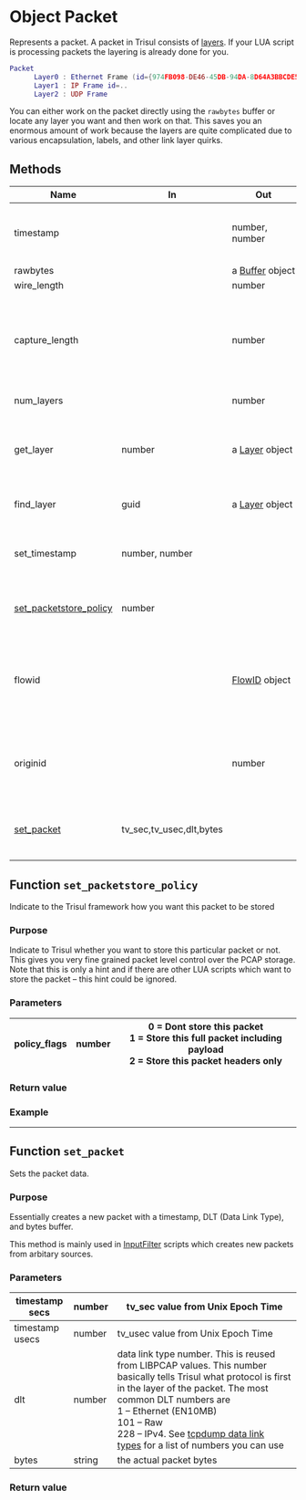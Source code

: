 # Object Packet

Represents a packet. A packet in Trisul consists of [layers](/docs/lua/obj_layer). If your LUA script is processing packets the layering is already done for you.

```lua
Packet
      Layer0 : Ethernet Frame (id={974FB098-DE46-45DB-94DA-8D64A3BBCDE5})
      Layer1 : IP Frame id=..
      Layer2 : UDP Frame
```

You can either work on the packet directly using the `rawbytes` buffer or locate any layer you want and then work on that. This saves you an enormous amount of work because the layers are quite complicated due to various encapsulation, labels, and other link layer quirks.

## Methods

| Name                                                                                                   | In                       | Out                                                              | Description                                                                                            |
| ------------------------------------------------------------------------------------------------------ | ------------------------ | ---------------------------------------------------------------- | ------------------------------------------------------------------------------------------------------ |
| timestamp                                                                                              |                          | number, number                                                   | two numbers representing tv_secs and tv_usecs (or nsecs)                                               |
| rawbytes                                                                                               |                          | a [Buffer](/docs/lua/obj_buffer) object | the full packet                                                                                        |
| wire_length                                                                                            |                          | number                                                           | packet length                                                                                          |
| capture_length                                                                                         |                          | number                                                           | number of bytes captured. Could be less than wire_length due to a<br/>snaplen setting                  |
| num_layers                                                                                             |                          | number                                                           | number of layers                                                                                       |
| get_layer                                                                                              | number                   | a [Layer](/docs/lua/obj_layer) object   | get a layer by index<br/>Note: Index starts from 0..num_layers-1 ; unlike LUA                          |
| find_layer                                                                                             | guid                     | a [Layer](/docs/lua/obj_layer) object   | get layer identified by the GUID                                                                       |
| set_timestamp                                                                                          | number, number           |                                                                  | set timestamp of the packet as seconds, (option) microseconds                                          |
| [set_packetstore_policy](/docs/lua/obj_packet#functionset_packetstore_policy) | number                   |                                                                  | set indication of if and how this packet will be stored                                                |
| flowid                                                                                                 |                          | [FlowID](/docs/lua/obj_flowid) object   | get the IPv4 or IPv6 based flow ID of this packet. For non-IP packets this returns a flowid of all 0s. |
| originid                                                                                               |                          | number                                                           | indicates origination of this packet, such as an interface or stream                                   |
| [set_packet](/docs/lua/obj_packet#functionset_packet)                         | tv_sec,tv_usec,dlt,bytes |                                                                  | set the byte content of the packet -ie overwrites the actual packet                                    |

## Function `set_packetstore_policy`

Indicate to the Trisul framework how you want this packet to be stored

### Purpose

Indicate to Trisul whether you want to store this particular packet or not. This gives you very fine grained packet level control over the PCAP storage. Note that this is only a hint and if there are other LUA scripts which want to store the packet – this hint could be ignored.

### Parameters

| policy_flags | number | 0 = Dont store this packet  <br/>1 = Store this full packet including payload  <br/>2 = Store this packet headers only |
| ------------ | ------ | ---------------------------------------------------------------------------------------------------------------------- |

### Return value

### Example

---

## Function `set_packet`

Sets the packet data.

### Purpose

Essentially creates a new packet with a timestamp, DLT (Data Link Type), and bytes buffer.

This method is mainly used in [InputFilter](/docs/lua/inputfilter) scripts which creates new packets from arbitary sources.

### Parameters

| timestamp secs  | number | tv_sec value from Unix Epoch Time                                                                                                                                                                                                                                                                                                               |
| --------------- | ------ | ----------------------------------------------------------------------------------------------------------------------------------------------------------------------------------------------------------------------------------------------------------------------------------------------------------------------------------------------- |
| timestamp usecs | number | tv_usec value from Unix Epoch Time                                                                                                                                                                                                                                                                                                              |
| dlt             | number | data link type number. This is reused from LIBPCAP values. This number basically tells Trisul what protocol is first in the layer of the packet. The most common DLT numbers are<br/>1 – Ethernet (EN10MB)<br/>101 – Raw<br/>228 – IPv4. See [tcpdump data link types](http://www.tcpdump.org/linktypes.html) for a list of numbers you can use |
| bytes           | string | the actual packet bytes                                                                                                                                                                                                                                                                                                                         |

### Return value
